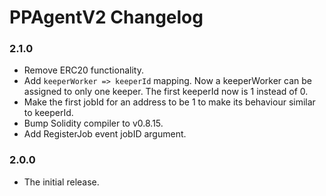 # PPAgentV2 Changelog

### 2.1.0

- Remove ERC20 functionality.
- Add `keeperWorker => keeperId` mapping. Now a keeperWorker can be assigned to only one keeper. The first keeperId
  now is 1 instead of 0.
- Make the first jobId for an address to be 1 to make its behaviour similar to keeperId.
- Bump Solidity compiler to v0.8.15.
- Add RegisterJob event jobID argument.

### 2.0.0

- The initial release.